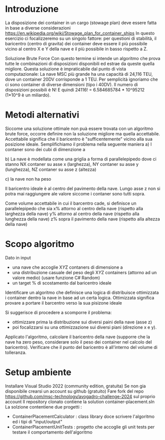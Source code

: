 # Introduzione 
La disposizione dei container in un cargo (stowage plan) deve essere fatta in base a diverse considerazioni 
https://en.wikipedia.org/wiki/Stowage_plan_for_container_ships
In questo esercizio ci focalizzeremo su un singolo fattore:
per questioni di stabilità, il baricentro (centro di gravita) dei container deve essere il più possibile vicino al centro X e Y della nave 
e il più possibile in basso rispetto a Z.

Soluzione Brute Force
Con questo termine si intende un algoritmo che prova tutte le combinazioni di disposizioni disponibili ed estrae da queste quella migliore.
Questa soluzione è impraticabile dal punto di vista computazionale:
La nave MSC più grande ha una capacità di 24,116 TEU, dove un container 20DV corrisponde a 1 TEU. 
Per semplicità ignoriamo che ci sono container di diverse dimensioni (tipo i 40DV).
Il numero di disposizioni possibili è N! E quindi 24116! = 6.584685784 * 10^95212  
(1*10^9 è un miliardo).

# Metodi alternativi
Siccome una soluzione ottimale non puà essere trovata con un algoritmo brute force, occorre definire non la soluzione migliore ma quella accettabile. 
Accettabile significa che il baricentro è "sufficentemente" vicino alla sua posizione ideale.
Semplifichiamo il problema nella seguente maniera 
a) I contaner sono dei cubi di dimenzione a
	 
b) La nave è modellata come una griglia a forma di parallelepipedo dove ci stanno 
NX contaner su asse x (larghezza), 
NY contaner su asse y (lunghezza), 
NZ contaner su asse z (altezza)
	
c) la nave non ha peso

Il baricentro ideale è al centro del pavimento della nave. 
Lungo asse z non si potra mai raggiungere ale valore siccome i contaner sono tutti sopra.

Come volume accettabile in cui il barcentro cade, si definisce un parallelepipedo che sia 
x% attorno al centro della nave (rispetto alla larghezza della nave)
y% attorno al centro della nave (rispetto alla lunghezza della nave)
z% sopra il pavimento della nave  (rispetto alla altezza della nave)

# Scopo algoritmo 
Dato in input 
- una nave che accoglie X*Y*Z contaners di dimensione a
- una distribuzione casuale del peso degli X*Y*Z containers (attorno ad un valore medio) (usare funzione C# Random)
- un target % di scostamento dal baricentro ideale 

Identificare un algoritmo che definisce una logica di distribuisce ottimizzata i container dentro la nave in base ad un certa logica.
Ottimizzata significa provare a portare il barcentro verso la sua pisizone ideale

Si suggerisce di procedere a scomporre il problema: 
- ottimizzare prima la distribuzione sui diversi paini della nave (asse z) 
- poi focalizzarsi su una ottimizzazione sui diversi piani (direzione x e y).

Applicato l'algoritmo, calcolare il baricentro della nave (supporre che la nave ha zero peso, considerare solo il peso dei container nel calcolo del baricentro).
Verificare che il punto del baricentro è all'interno del volume di tolleranza.


# Setup ambiente 
Installare Visual Studio 2022 (community edition, gratuita)
Se non gia disponibile crearsi un account su github (gratuito)
Fare fork del repo https://github.com/msc-technology/avogadro-challenge-2024 sul proprio account
Il repository clonato contiene la solution container-placement.sln
La solzione contentiene due progetti : 
- ContainerPlacementCalculator : class library doce scrivere l'algoritmo ed i tipi di "input/output"
- ContainerPlacementUnitTests : progetto che accoglie gli unit tests per testare il comportamento dell'algoritmo


